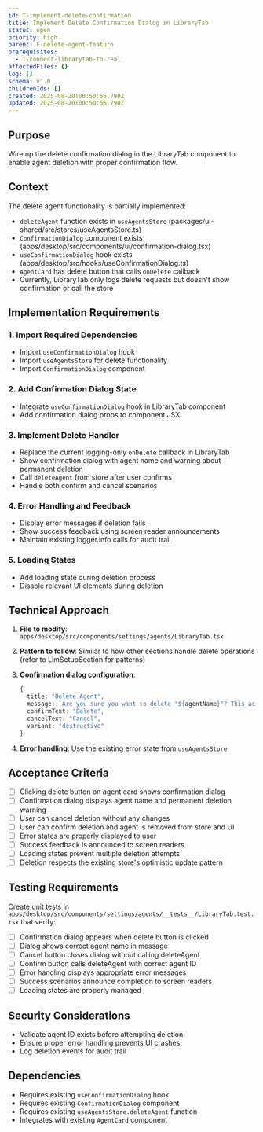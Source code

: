 ```yaml
---
id: T-implement-delete-confirmation
title: Implement Delete Confirmation Dialog in LibraryTab
status: open
priority: high
parent: F-delete-agent-feature
prerequisites:
  - T-connect-librarytab-to-real
affectedFiles: {}
log: []
schema: v1.0
childrenIds: []
created: 2025-08-20T00:50:56.790Z
updated: 2025-08-20T00:50:56.790Z
---
```


## Purpose

Wire up the delete confirmation dialog in the LibraryTab component to enable agent deletion with proper confirmation flow.

## Context

The delete agent functionality is partially implemented:

- `deleteAgent` function exists in `useAgentsStore` (packages/ui-shared/src/stores/useAgentsStore.ts)
- `ConfirmationDialog` component exists (apps/desktop/src/components/ui/confirmation-dialog.tsx)
- `useConfirmationDialog` hook exists (apps/desktop/src/hooks/useConfirmationDialog.ts)
- `AgentCard` has delete button that calls `onDelete` callback
- Currently, LibraryTab only logs delete requests but doesn't show confirmation or call the store

## Implementation Requirements

### 1. Import Required Dependencies

- Import `useConfirmationDialog` hook
- Import `useAgentsStore` for delete functionality
- Import `ConfirmationDialog` component

### 2. Add Confirmation Dialog State

- Integrate `useConfirmationDialog` hook in LibraryTab component
- Add confirmation dialog props to component JSX

### 3. Implement Delete Handler

- Replace the current logging-only `onDelete` callback in LibraryTab
- Show confirmation dialog with agent name and warning about permanent deletion
- Call `deleteAgent` from store after user confirms
- Handle both confirm and cancel scenarios

### 4. Error Handling and Feedback

- Display error messages if deletion fails
- Show success feedback using screen reader announcements
- Maintain existing logger.info calls for audit trail

### 5. Loading States

- Add loading state during deletion process
- Disable relevant UI elements during deletion

## Technical Approach

1. **File to modify**: `apps/desktop/src/components/settings/agents/LibraryTab.tsx`

2. **Pattern to follow**: Similar to how other sections handle delete operations (refer to LlmSetupSection for patterns)

3. **Confirmation dialog configuration**:

   ```typescript
   {
     title: "Delete Agent",
     message: `Are you sure you want to delete "${agentName}"? This action cannot be undone.`,
     confirmText: "Delete",
     cancelText: "Cancel",
     variant: "destructive"
   }
   ```

4. **Error handling**: Use the existing error state from `useAgentsStore`

## Acceptance Criteria

- [ ] Clicking delete button on agent card shows confirmation dialog
- [ ] Confirmation dialog displays agent name and permanent deletion warning
- [ ] User can cancel deletion without any changes
- [ ] User can confirm deletion and agent is removed from store and UI
- [ ] Error states are properly displayed to user
- [ ] Success feedback is announced to screen readers
- [ ] Loading states prevent multiple deletion attempts
- [ ] Deletion respects the existing store's optimistic update pattern

## Testing Requirements

Create unit tests in `apps/desktop/src/components/settings/agents/__tests__/LibraryTab.test.tsx` that verify:

- [ ] Confirmation dialog appears when delete button is clicked
- [ ] Dialog shows correct agent name in message
- [ ] Cancel button closes dialog without calling deleteAgent
- [ ] Confirm button calls deleteAgent with correct agent ID
- [ ] Error handling displays appropriate error messages
- [ ] Success scenarios announce completion to screen readers
- [ ] Loading states are properly managed

## Security Considerations

- Validate agent ID exists before attempting deletion
- Ensure proper error handling prevents UI crashes
- Log deletion events for audit trail

## Dependencies

- Requires existing `useConfirmationDialog` hook
- Requires existing `ConfirmationDialog` component
- Requires existing `useAgentsStore.deleteAgent` function
- Integrates with existing `AgentCard` component
